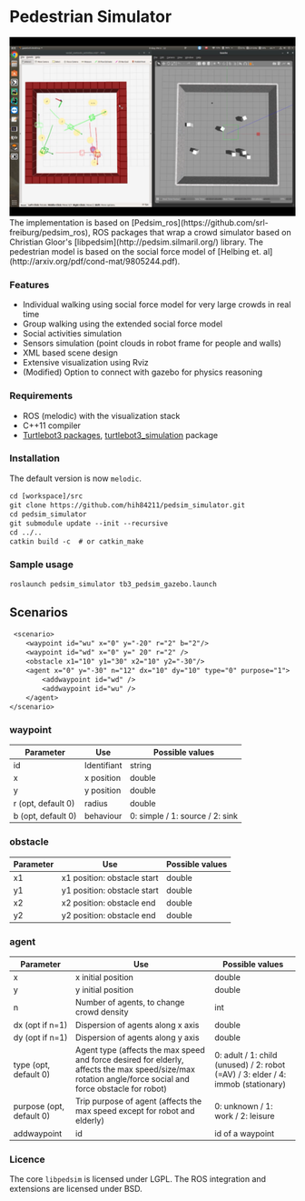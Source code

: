 # Pedestrian Simulator
<img src=https://github.com/hih84211/pedsim_simulator/blob/master/pedsim_simulator/images/pedsim_gazebo.png width=600/> 
The implementation is based on [Pedsim_ros](https://github.com/srl-freiburg/pedsim_ros), ROS packages that wrap a crowd simulator based on Christian Gloor's [libpedsim](http://pedsim.silmaril.org/) library.
The pedestrian model is based on the social force model of [Helbing et. al](http://arxiv.org/pdf/cond-mat/9805244.pdf).

### Features
- Individual walking using social force model for very large crowds in real time
- Group walking using the extended social force model
- Social activities simulation
- Sensors simulation (point clouds in robot frame for people and walls)
- XML based scene design
- Extensive visualization using Rviz
- (Modified) Option to connect with gazebo for physics reasoning 

### Requirements
- ROS (melodic) with the visualization stack 
- C++11 compiler
- [Turtlebot3 packages](https://emanual.robotis.com/docs/en/platform/turtlebot3/quick-start/), [turtlebot3_simulation](https://emanual.robotis.com/docs/en/platform/turtlebot3/simulation/#gazebo-simulation) package

### Installation

The default version is now `melodic`. 

```
cd [workspace]/src
git clone https://github.com/hih84211/pedsim_simulator.git  
cd pedsim_simulator
git submodule update --init --recursive
cd ../..
catkin build -c  # or catkin_make
```

### Sample usage
```
roslaunch pedsim_simulator tb3_pedsim_gazebo.launch
```
## Scenarios

     <scenario>
        <waypoint id="wu" x="0" y="-20" r="2" b="2"/>
        <waypoint id="wd" x="0" y=" 20" r="2" />
        <obstacle x1="10" y1="30" x2="10" y2="-30"/>
        <agent x="0" y="-30" n="12" dx="10" dy="10" type="0" purpose="1">
            <addwaypoint id="wd" />
            <addwaypoint id="wu" />
        </agent>
    </scenario>

### waypoint
| Parameter  | Use | Possible values
| ------------- | ------------- | ------------- |
| id | Identifiant  | string
| x  | x position  | double
| y  | y position  | double
| r (opt, default 0) | radius  | double
| b (opt, default 0) | behaviour  | 0: simple / 1: source / 2: sink

### obstacle
| Parameter  | Use | Possible values
| ------------- | ------------- | ------------- |
| x1  | x1 position: obstacle start  | double
| y1  | y1 position: obstacle start  | double
| x2  | x2 position: obstacle end  | double
| y2  | y2 position: obstacle end  | double

### agent
| Parameter  | Use | Possible values
| ------------- | ------------- | ------------- |
| x  | x initial position | double
| y  | y initial position | double
| n  |  Number of agents, to change crowd density | int
| dx (opt if n=1) | Dispersion of agents along x axis  | double
| dy (opt if n=1) | Dispersion of agents along y axis  | double
| type (opt, default 0) | Agent type (affects the max speed and force desired for elderly, affects the max speed/size/max rotation angle/force social and force obstacle for robot)  | 0: adult / 1: child (unused) / 2: robot (=AV) / 3: elder / 4: immob (stationary)
| purpose (opt, default 0) | Trip purpose of agent (affects the max speed except for robot and elderly)  | 0: unknown / 1: work / 2: leisure
| addwaypoint | id  | id of a waypoint
### Licence
The core `libpedsim` is licensed under LGPL. The ROS integration and extensions are licensed under BSD.

